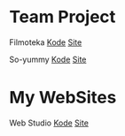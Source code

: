 <h1 style="font-size: 30px;">Team Project</h1> 

Filmoteka [Kode](https://github.com/VolodymyrPyts/project4_project_team/tree/main/src) [Site](https://volodymyrpyts.github.io/project4_project_team/)

So-yummy [Kode](https://github.com/Samusev-Anton/so-yummy) [Site](https://samusev-anton.github.io/so-yummy/welcome)

<h1 style="font-size: 30px;">My WebSites</h1>

Web Studio [Kode](https://github.com/Alejandro111555/goit-markup-hw-07) [Site](https://alejandro111555.github.io/goit-markup-hw-07/index.html)


<!--
**Alejandro111555/Alejandro111555** is a ✨ _special_ ✨ repository because its `README.md` (this file) appears on your GitHub profile.

Here are some ideas to get you started:

- 🔭 I’m currently working on ...
- 🌱 I’m currently learning ...
- 👯 I’m looking to collaborate on ...
- 🤔 I’m looking for help with ...
- 💬 Ask me about ...
- 📫 How to reach me: ...
- 😄 Pronouns: ...
- ⚡ Fun fact: ...
-->

